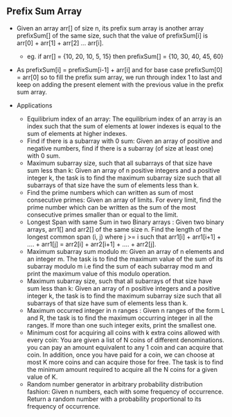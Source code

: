 ## Prefix Sum Array

- Given an array arr[] of size n, its prefix sum array is another array prefixSum[] of the same size, such that the value of prefixSum[i] is arr[0] + arr[1] + arr[2] … arr[i].

  - eg. if arr[] = {10, 20, 10, 5, 15} then prefixSum[] = {10, 30, 40, 45, 60}

- As prefixSum[i] = prefixSum[i-1] + arr[i] and for base case prefixSum[0] = arr[0] so to fill the prefix sum array, we run through index 1 to last and keep on adding the present element with the previous value in the prefix sum array.

- Applications
  - Equilibrium index of an array: The equilibrium index of an array is an index such that the sum of elements at lower indexes is equal to the sum of elements at higher indexes.
  - Find if there is a subarray with 0 sum: Given an array of positive and negative numbers, find if there is a subarray (of size at least one) with 0 sum.
  - Maximum subarray size, such that all subarrays of that size have sum less than k: Given an array of n positive integers and a positive integer k, the task is to find the maximum subarray size such that all subarrays of that size have the sum of elements less than k.
  - Find the prime numbers which can written as sum of most consecutive primes: Given an array of limits. For every limit, find the prime number which can be written as the sum of the most consecutive primes smaller than or equal to the limit.
  - Longest Span with same Sum in two Binary arrays : Given two binary arrays, arr1[] and arr2[] of the same size n. Find the length of the longest common span (i, j) where j >= i such that arr1[i] + arr1[i+1] + …. + arr1[j] = arr2[i] + arr2[i+1] + …. + arr2[j].
  - Maximum subarray sum modulo m: Given an array of n elements and an integer m. The task is to find the maximum value of the sum of its subarray modulo m i.e find the sum of each subarray mod m and print the maximum value of this modulo operation.
  - Maximum subarray size, such that all subarrays of that size have sum less than k: Given an array of n positive integers and a positive integer k, the task is to find the maximum subarray size such that all subarrays of that size have sum of elements less than k.
  - Maximum occurred integer in n ranges : Given n ranges of the form L and R, the task is to find the maximum occurring integer in all the ranges. If more than one such integer exits, print the smallest one.
  - Minimum cost for acquiring all coins with k extra coins allowed with every coin: You are given a list of N coins of different denominations. you can pay an amount equivalent to any 1 coin and can acquire that coin. In addition, once you have paid for a coin, we can choose at most K more coins and can acquire those for free. The task is to find the minimum amount required to acquire all the N coins for a given value of K.
  - Random number generator in arbitrary probability distribution fashion: Given n numbers, each with some frequency of occurrence. Return a random number with a probability proportional to its frequency of occurrence.
